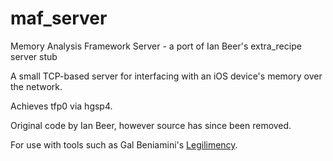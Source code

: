 # maf_server
Memory Analysis Framework Server - a port of Ian Beer's extra_recipe server stub 

A small TCP-based server for interfacing with an iOS device's memory over the network.

Achieves tfp0 via hgsp4. 

Original code by Ian Beer, however source has since been removed.

For use with tools such as Gal Beniamini's [Legilimency](https://github.com/google/Legilimency).
